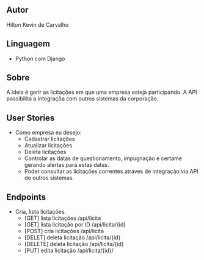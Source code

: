 ## Autor
Hilton Kevin de Carvalho

## Linguagem 
- Python com Django

## Sobre
A ideia é gerir as licitações em que uma empresa esteja participando. A API possibilita a integraçõa com outros sistemas da corporação.

## User Stories
- Como empresa eu desejo:
  - Cadastrar licitações
  - Atualizar licitações
  - Deleta licitações
  - Controlar as datas de questionamento, impugnação e certame gerando alertas para estas datas. 
  - Poder consultar as licitações correntes atraves de integração via API de outros sistemas.

## Endpoints
- Cria, lista licitações.
  - [GET] lista licitações /api/licita
  - [GET] lista licitação por ID /api/licita/{id}
  - [POST] cria licitações /api/licita
  - [DELET] deleta licitação /api/licita/{id}
  - [DELETE] deleta licitação /api/licita/{id}
  - [PUT] edita licitação /api/licita/{id}/
